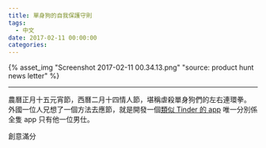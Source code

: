 ```yaml
---
title: 單身狗的自我保護守則
tags:
  - 中文
date: 2017-02-11 00:00:00
categories:
---
```



{% asset_img "Screenshot 2017-02-11 00.34.13.png" "source: product hunt news letter" %}

---

農曆正月十五元宵節，西曆二月十四情人節，堪稱虐殺單身狗們的左右連環拳。
外國一位人兄想了一個方法去應節，就是開發一個[類似 Tinder 的 app][1]
唯一分別係全隻 app 只有他一位男仕。

創意滿分

[1]: https://shinder.me/
